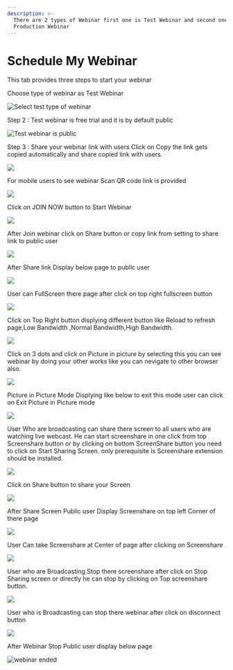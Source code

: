 ```yaml
---
description: >-
  There are 2 types of Webinar first one is Test Webinar and second one is
  Production Webinar
---
```


# Schedule My Webinar

This tab provides three steps to start your webinar

Choose type of webinar as Test Webinar

![Select test type of webinar](../.gitbook/assets/step-_webinar.PNG)

Step 2 : Test webinar is free trial and it is by default public

![Test webinar is public ](../.gitbook/assets/test_step_2.PNG)

Step 3 : Share your webinar link with users Click on Copy the link gets copied automatically and share copied link with users.

![](../.gitbook/assets/image%20%2825%29.png)

For mobile users to see webinar Scan QR code link is provided

![](../.gitbook/assets/image%20%28151%29.png)

Click on JOIN NOW button to Start Webinar

![](../.gitbook/assets/image%20%2855%29.png)

After Join webinar click on Share button or copy link from setting to share link to public user

![](../.gitbook/assets/image%20%2892%29.png)

After Share link Display below page to public user

![](../.gitbook/assets/image%20%2854%29.png)

User can FullScreen there page after click on top right fullscreen button

![](../.gitbook/assets/image%20%282%29.png)

  
Click on Top Right button displying different button like Reload to refresh page,Low Bandwidth ,Normal Bandwidth,High Bandwidth.

![](../.gitbook/assets/image%20%28120%29.png)

Click on  3 dots and click on Picture in picture by selecting this you can see webinar by doing your other works like you can nevigate to other browser also.

![](../.gitbook/assets/image%20%2864%29.png)

Picture in Picture Mode Displying like below to exit this mode user can click on Exit Picture in Picture mode

![](../.gitbook/assets/image%20%28118%29.png)

User Who are broadcasting can share there screen to all users who are watching live webcast. He can start screenshare in one click from top Screenshare button or by clicking on bottom ScreenShare button you need to click on Start Sharing Screen. only prerequisite is Screenshare extension should be installed.

![](../.gitbook/assets/image%20%28109%29.png)

Click on Share button to share your Screen

![](../.gitbook/assets/image%20%2880%29.png)

After Share Screen Public user Display Screenshare on top left Corner of there page 

![](../.gitbook/assets/image%20%2838%29.png)

User Can take Screenshare at Center of page after clicking on Screenshare 

![](../.gitbook/assets/image%20%2862%29.png)

User who are Broadcasting Stop there screenshare after click on Stop Sharing screen or directly he can stop by clicking on Top screenshare button.

![](../.gitbook/assets/image%20%281%29.png)

User who is Broadcasting can stop there webinar after click on disconnect button

![](../.gitbook/assets/image%20%2832%29.png)

After Webinar Stop Public user display below page

![webinar ended](../.gitbook/assets/image%20%28123%29.png)









